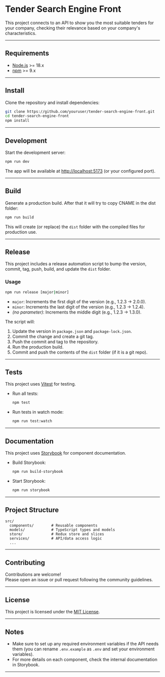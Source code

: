 # Tender Search Engine Front

This project connects to an API to show you the most suitable tenders for your company, checking their relevance based on your company's characteristics.

---

## Requirements

- [Node.js](https://nodejs.org/) >= 18.x
- [npm](https://www.npmjs.com/) >= 9.x

---

## Install

Clone the repository and install dependencies:

```bash
git clone https://github.com/youruser/tender-search-engine-front.git
cd tender-search-engine-front
npm install
```

---

## Development

Start the development server:

```bash
npm run dev
```
The app will be available at [http://localhost:5173](http://localhost:5173) (or your configured port).

---

## Build

Generate a production build. After that it will try to copy CNAME in the dist folder:

```bash
npm run build
```
This will create (or replace) the `dist` folder with the compiled files for production use.

---

## Release

This project includes a release automation script to bump the version, commit, tag, push, build, and update the `dist` folder.

### Usage

```bash
npm run release [major|minor]
```

- `major`: Increments the first digit of the version (e.g., 1.2.3 → 2.0.0).
- `minor`: Increments the last digit of the version (e.g., 1.2.3 → 1.2.4).
- *(no parameter)*: Increments the middle digit (e.g., 1.2.3 → 1.3.0).

The script will:
1. Update the version in `package.json` and `package-lock.json`.
2. Commit the change and create a git tag.
3. Push the commit and tag to the repository.
4. Run the production build.
5. Commit and push the contents of the `dist` folder (if it is a git repo).

---

## Tests

This project uses [Vitest](https://vitest.dev) for testing.

- Run all tests:
  ```bash
  npm test
  ```
- Run tests in watch mode:
  ```bash
  npm run test:watch
  ```

---

## Documentation

This project uses [Storybook](https://storybook.js.org) for component documentation.

- Build Storybook:
  ```bash
  npm run build-storybook
  ```
- Start Storybook:
  ```bash
  npm run storybook
  ```

---

## Project Structure

```
src/
  components/        # Reusable components
  models/            # TypeScript types and models
  store/             # Redux store and slices
  services/          # API/data access logic
  ...
```

---

## Contributing

Contributions are welcome!  
Please open an issue or pull request following the community guidelines.

---

## License

This project is licensed under the [MIT License](./LICENSE.md).

---

## Notes

- Make sure to set up any required environment variables if the API needs them (you can rename `.env.example` as `.env` and set your environment variables).
- For more details on each component, check the internal documentation in Storybook.

---